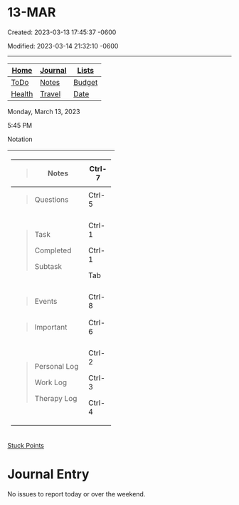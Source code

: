# 13-MAR

Created: 2023-03-13 17:45:37 -0600

Modified: 2023-03-14 21:32:10 -0600

---

| [Home](onenote:#section-id={BC6F7EBE-92F8-4860-81E4-C52AF5AA602D}&end&base-path=https://salusitgroupllc-my.sharepoint.com/personal/michael_salusitgroup_com/Documents/Notebooks/Personal/Homebase.one)                                                         | [Journal](onenote:Journal#base-path=https://salusitgroupllc-my.sharepoint.com/personal/michael_salusitgroup_com/Documents/Notebooks/Personal)                                                                                                                 | [Lists](onenote:#lists&section-id={BC6F7EBE-92F8-4860-81E4-C52AF5AA602D}&page-id={71CF051A-454C-4C54-98CC-11BC95CA0C78}&end&base-path=https://salusitgroupllc-my.sharepoint.com/personal/michael_salusitgroup_com/Documents/Notebooks/Personal/Homebase.one)   |
|-------------------------|-------------------------|----------------------|
| [ToDo](onenote:Todo#base-path=https://salusitgroupllc-my.sharepoint.com/personal/michael_salusitgroup_com/Documents/Notebooks/Personal)                                                                                                                       | [Notes](onenote:Notes.one#section-id={296D831F-1BDB-9D4C-88C5-BD47D5D1317B}&end&base-path=https://salusitgroupllc-my.sharepoint.com/personal/michael_salusitgroup_com/Documents/Notebooks/Personal)                                                            | [Budget](onenote:#Budget&section-id={BC6F7EBE-92F8-4860-81E4-C52AF5AA602D}&page-id={3ED5C74E-96E1-4FAD-8F5E-1BED23B5A411}&end&base-path=https://salusitgroupllc-my.sharepoint.com/personal/michael_salusitgroup_com/Documents/Notebooks/Personal/Homebase.one) |
| [Health](onenote:#health&section-id={BC6F7EBE-92F8-4860-81E4-C52AF5AA602D}&page-id={B22E4028-5B45-4166-95FE-82B68FB62869}&end&base-path=https://salusitgroupllc-my.sharepoint.com/personal/michael_salusitgroup_com/Documents/Notebooks/Personal/Homebase.one) | [Travel](onenote:#travel&section-id={BC6F7EBE-92F8-4860-81E4-C52AF5AA602D}&page-id={5575EEF2-3457-4C3E-A3E4-D62E400E68EA}&end&base-path=https://salusitgroupllc-my.sharepoint.com/personal/michael_salusitgroup_com/Documents/Notebooks/Personal/Homebase.one) | [Date](onenote:#dates&section-id={BC6F7EBE-92F8-4860-81E4-C52AF5AA602D}&page-id={1F4E83D5-6763-4AD8-AD98-B81315F6E293}&end&base-path=https://salusitgroupllc-my.sharepoint.com/personal/michael_salusitgroup_com/Documents/Notebooks/Personal/Homebase.one)    |

Monday, March 13, 2023

5:45 PM

Notation

<table>
<colgroup>
<col style="width: 100%" />
</colgroup>
<thead>
<tr class="header">
<th><table>
<colgroup>
<col style="width: 73%" />
<col style="width: 26%" />
</colgroup>
<thead>
<tr class="header">
<th><blockquote>
<p>Notes</p>
</blockquote></th>
<th>Ctrl-7</th>
</tr>
</thead>
<tbody>
<tr class="odd">
<td><blockquote>
<p>Questions</p>
</blockquote></td>
<td>Ctrl-5</td>
</tr>
<tr class="even">
<td><blockquote>
<p>Task</p>
<p>Completed</p>
<p>Subtask</p>
</blockquote></td>
<td><p>Ctrl-1</p>
<p>Ctrl-1</p>
<p>Tab</p></td>
</tr>
<tr class="odd">
<td><blockquote>
<p>Events</p>
</blockquote></td>
<td>Ctrl-8</td>
</tr>
<tr class="even">
<td><blockquote>
<p>Important</p>
</blockquote></td>
<td>Ctrl-6</td>
</tr>
<tr class="odd">
<td><blockquote>
<p>Personal Log</p>
<p>Work Log</p>
<p>Therapy Log</p>
</blockquote></td>
<td><p>Ctrl-2</p>
<p>Ctrl-3</p>
<p>Ctrl-4</p></td>
</tr>
</tbody>
</table></th>
</tr>
</thead>
<tbody>
</tbody>
</table>

[Stuck Points](onenote:..ListsTherapy.one#Stuck%20Points&section-id={0DF39CCE-74AE-4AC2-B131-733B91FB4DA8}&page-id={D159861E-A751-4B02-AFFE-2F8E95B65640}&end&base-path=https://salusitgroupllc-my.sharepoint.com/personal/michael_salusitgroup_com/Documents/Notebooks/Personal)

# Journal Entry

No issues to report today or over the weekend.
